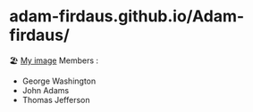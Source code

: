 # adam-firdaus.github.io/Adam-firdaus/
:beach_umbrella:
[My image](username.github.com/repository/img/image.jpg)
Members :
- George Washington
- John Adams
- Thomas Jefferson
